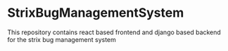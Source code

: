 # StrixBugManagementSystem
This repository contains react based frontend and django based backend for the strix bug management system
